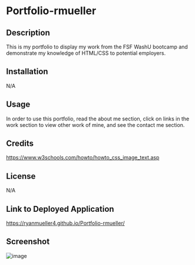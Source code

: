 # Portfolio-rmueller

## Description

This is my portfolio to display my work from the FSF WashU bootcamp and demonstrate my knowledge of HTML/CSS to potential employers.

## Installation

N/A

## Usage

In order to use this portfolio, read the about me section, click on links in the work section to view other work of mine, and see the contact me section.

## Credits

https://www.w3schools.com/howto/howto_css_image_text.asp

## License

N/A

## Link to Deployed Application

https://ryanmueller4.github.io/Portfolio-rmueller/

## Screenshot

![image](https://github.com/ryanmueller4/Portfolio-rmueller/assets/98727619/fc408bfb-e6b8-4823-98cb-c4412fee045d)
